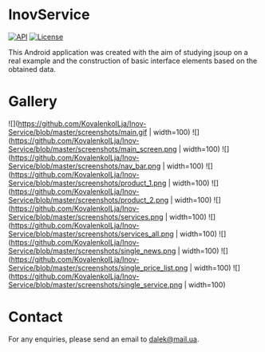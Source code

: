 # InovService
[![API](https://img.shields.io/badge/API-23%2B-brightgreen.svg?style=flat)](https://android-arsenal.com/api?level=23)
[![License](https://img.shields.io/badge/License-Apache%202.0-blue.svg)](https://opensource.org/licenses/Apache-2.0)

This Android application was created with the aim of studying jsoup on a real example and the construction of basic interface elements based on the obtained data.

# Gallery
![](https://github.com/KovalenkoILja/Inov-Service/blob/master/screenshots/main.gif | width=100)
![](https://github.com/KovalenkoILja/Inov-Service/blob/master/screenshots/main_screen.png | width=100)
![](https://github.com/KovalenkoILja/Inov-Service/blob/master/screenshots/nav_bar.png | width=100)
![](https://github.com/KovalenkoILja/Inov-Service/blob/master/screenshots/product_1.png | width=100)
![](https://github.com/KovalenkoILja/Inov-Service/blob/master/screenshots/product_2.png | width=100)
![](https://github.com/KovalenkoILja/Inov-Service/blob/master/screenshots/services.png | width=100)
![](https://github.com/KovalenkoILja/Inov-Service/blob/master/screenshots/services_all.png | width=100)
![](https://github.com/KovalenkoILja/Inov-Service/blob/master/screenshots/single_news.png | width=100)
![](https://github.com/KovalenkoILja/Inov-Service/blob/master/screenshots/single_price_list.png | width=100)
![](https://github.com/KovalenkoILja/Inov-Service/blob/master/screenshots/single_service.png | width=100)

# Contact
For any enquiries, please send an email to dalek@mail.ua.
